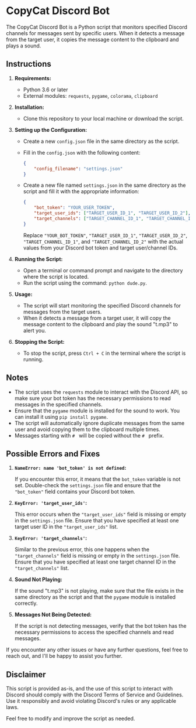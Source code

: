# CopyCat Discord Bot

The CopyCat Discord Bot is a Python script that monitors specified Discord channels for messages sent by specific users. When it detects a message from the target user, it copies the message content to the clipboard and plays a sound.

## Instructions

1. **Requirements:**

   - Python 3.6 or later
   - External modules: `requests`, `pygame`, `colorama`, `clipboard`

2. **Installation:**

   - Clone this repository to your local machine or download the script.

3. **Setting up the Configuration:**

   - Create a new `config.json` file in the same directory as the script.
   - Fill in the `config.json` with the following content:

     ```json
     {
         "config_filename": "settings.json"
     }
     ```

   - Create a new file named `settings.json` in the same directory as the script and fill it with the appropriate information:

     ```json
     {
         "bot_token": "YOUR_USER_TOKEN",
         "target_user_ids": ["TARGET_USER_ID_1", "TARGET_USER_ID_2"],
         "target_channels": ["TARGET_CHANNEL_ID_1", "TARGET_CHANNEL_ID_2"]
     }
     ```

     Replace `"YOUR_BOT_TOKEN"`, `"TARGET_USER_ID_1"`, `"TARGET_USER_ID_2"`, `"TARGET_CHANNEL_ID_1"`, and `"TARGET_CHANNEL_ID_2"` with the actual values from your Discord bot token and target user/channel IDs.

4. **Running the Script:**

   - Open a terminal or command prompt and navigate to the directory where the script is located.
   - Run the script using the command: `python dude.py`.

5. **Usage:**

   - The script will start monitoring the specified Discord channels for messages from the target users.
   - When it detects a message from a target user, it will copy the message content to the clipboard and play the sound "t.mp3" to alert you.

6. **Stopping the Script:**

   - To stop the script, press `Ctrl + C` in the terminal where the script is running.

## Notes

- The script uses the `requests` module to interact with the Discord API, so make sure your bot token has the necessary permissions to read messages in the specified channels.
- Ensure that the `pygame` module is installed for the sound to work. You can install it using `pip install pygame`.
- The script will automatically ignore duplicate messages from the same user and avoid copying them to the clipboard multiple times.
- Messages starting with `# ` will be copied without the `# ` prefix.

## Possible Errors and Fixes

1. **`NameError: name 'bot_token' is not defined`:**

   If you encounter this error, it means that the `bot_token` variable is not set. Double-check the `settings.json` file and ensure that the `"bot_token"` field contains your Discord bot token.

2. **`KeyError: 'target_user_ids'`:**

   This error occurs when the `"target_user_ids"` field is missing or empty in the `settings.json` file. Ensure that you have specified at least one target user ID in the `"target_user_ids"` list.

3. **`KeyError: 'target_channels'`:**

   Similar to the previous error, this one happens when the `"target_channels"` field is missing or empty in the `settings.json` file. Ensure that you have specified at least one target channel ID in the `"target_channels"` list.

4. **Sound Not Playing:**

   If the sound "t.mp3" is not playing, make sure that the file exists in the same directory as the script and that the `pygame` module is installed correctly.

5. **Messages Not Being Detected:**

   If the script is not detecting messages, verify that the bot token has the necessary permissions to access the specified channels and read messages.

If you encounter any other issues or have any further questions, feel free to reach out, and I'll be happy to assist you further.

## Disclaimer

This script is provided as-is, and the use of this script to interact with Discord should comply with the Discord Terms of Service and Guidelines. Use it responsibly and avoid violating Discord's rules or any applicable laws.

Feel free to modify and improve the script as needed.
